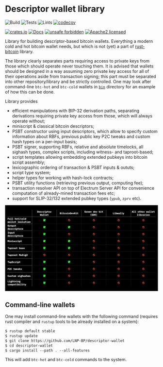 # Descriptor wallet library

![Build](https://github.com/LNP-BP/descriptor-wallet/workflows/Build/badge.svg)
![Tests](https://github.com/LNP-BP/descriptor-wallet/workflows/Tests/badge.svg)
![Lints](https://github.com/LNP-BP/descriptor-wallet/workflows/Lints/badge.svg)
[![codecov](https://codecov.io/gh/LNP-BP/descriptor-wallet/branch/master/graph/badge.svg)](https://codecov.io/gh/LNP-BP/descriptor-wallet)

[![crates.io](https://img.shields.io/crates/v/descriptor-wallet)](https://crates.io/crates/descriptor-wallet)
[![Docs](https://docs.rs/descriptor-wallet/badge.svg)](https://docs.rs/descriptor-wallet)
[![unsafe forbidden](https://img.shields.io/badge/unsafe-forbidden-success.svg)](https://github.com/rust-secure-code/safety-dance/)
[![Apache2 licensed](https://img.shields.io/badge/license-Apache%202-blue)](./LICENSE)

Library for building descriptor-based bitcoin wallets. Everything a modern
cold and hot bitcoin wallet needs, but which is not (yet) a part of 
[rust-bitcoin](https://crates.io/bitcoin) library.

The library clearly separates parts requiring access to private keys from
those which should operate never touching them. It is advised that wallets
should be designed in a way assuming zero private key access for all of their
operations aside from transaction signing; this part must be separated into
other repository/library and be strictly controlled. One may look after
command-line `btc-hot` and `btc-cold` wallets in [`bin`](bin) directory for an
example of how this can be done.

Library provides
- efficient manipulations with BIP-32 derivation paths, separating derivations
  requiring private key access from those, which will always operate without;
- miniscript & classical bitcoin descriptors;
- PSBT constructor using input descriptors, which allow to specify custom 
  information about RBFs, previous public key P2C tweaks and custom hash types
  on a per-input basis;
- PSBT signer, supporting RBFs, relative and absolute timelocks, all sighash
  types, complex scripts, including witness- and taproot-based;
- script templates allowing embedding extended pubkeys into bitcoin script 
  assembly;
- lexicographic ordering of transaction & PSBT inputs & oututs;
- script type system;
- helper types for working with hash-lock contracts;
- PSBT utility functions (retrieving previous output, computing fee);
- transaction resolver API on top of Electrum Server API for convenience
  computation of already-mined transaction fees etc;
- support for SLIP-32/132 extended pubkey types (`ypub`, `zprv` etc).

![Wallet comparison diagram](./doc/assets/comparison.png)

## Command-line wallets

One may install command-line wallets with the following command (requires
rust compiler and `rustup` tools to be already installed on a system):
```console
$ rustup default stable
$ rustup update
$ git clone https://github.com/LNP-BP/descriptor-wallet
$ cd descriptor-wallet
$ cargo install --path . --all-features
```

This will add `btc-hot` and `btc-cold` commands to the system.

[bin]: https://github.com/LNP-BP/descriptor-wallet/tree/master/src/bin
